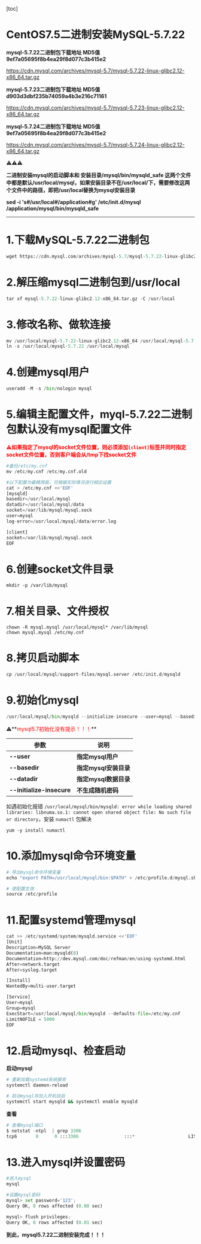 [toc]



# CentOS7.5二进制安装MySQL-5.7.22

**mysql-5.7.22二进制包下载地址	MD5值	9ef7a05695f8b4ea29f8d077c3b415e2**

https://cdn.mysql.com/archives/mysql-5.7/mysql-5.7.22-linux-glibc2.12-x86_64.tar.gz



**mysql-5.7.23二进制包下载地址	MD5值	d903d3dbf235b74059a4b3e216c71161**

https://cdn.mysql.com/archives/mysql-5.7/mysql-5.7.23-linux-glibc2.12-x86_64.tar.gz



**mysql-5.7.24二进制包下载地址	MD5值	9ef7a05695f8b4ea29f8d077c3b415e2**

https://cdn.mysql.com/archives/mysql-5.7/mysql-5.7.24-linux-glibc2.12-x86_64.tar.gz



⚠️⚠️⚠️

**二进制安装mysql的启动脚本和   安装目录/mysql/bin/mysqld_safe  这两个文件中都是默认/usr/local/mysql，如果安装目录不在/usr/local/下，需要修改这两个文件中的路径，即把/usr/local替换为mysql安装目录**

**sed -i 's#/usr/local#/application#g' /etc/init.d/mysql /application/mysql/bin/mysqld_safe**

---

# 1.下载MySQL-5.7.22二进制包

```python
wget https://cdn.mysql.com/archives/mysql-5.7/mysql-5.7.22-linux-glibc2.12-x86_64.tar.gz
```

# 2.解压缩mysql二进制包到/usr/local

```python
tar xf mysql-5.7.22-linux-glibc2.12-x86_64.tar.gz -C /usr/local
```

# 3.修改名称、做软连接

```python
mv /usr/local/mysql-5.7.22-linux-glibc2.12-x86_64 /usr/local/mysql-5.7.22 && 
ln -s /usr/local/mysql-5.7.22 /usr/local/mysql
```

# 4.创建mysql用户

```python
useradd -M -s /bin/nologin mysql
```

# 5.编辑主配置文件，myql-5.7.22二进制包默认没有mysql配置文件

**<span style=color:red>⚠️如果指定了mysql的socket文件位置，则必须添加`[client]`标签并同时指定socket文件位置，否则客户端会从/tmp下找socket文件</span>**

```python
#备份/etc/my.cnf
mv /etc/my.cnf /etc/my.cnf.old

#以下配置为最精简版，可根据实际情况进行相应设置
cat > /etc/my.cnf <<'EOF'
[mysqld]
basedir=/usr/local/mysql
datadir=/usr/local/mysql/data
socket=/var/lib/mysql/mysql.sock
user=mysql
log-error=/usr/local/mysql/data/error.log

[client]
socket=/var/lib/mysql/mysql.sock
EOF
```



# 6.创建socket文件目录

```
mkdir -p /var/lib/mysql
```



# 7.相关目录、文件授权

```shell
chown -R mysql.mysql /usr/local/mysql* /var/lib/mysql
chown mysql.mysql /etc/my.cnf
```



# 8.拷贝启动脚本

```python
cp /usr/local/mysql/support-files/mysql.server /etc/init.d/mysqld
```

# 9.初始化mysql

```python
/usr/local/mysql/bin/mysqld --initialize-insecure --user=mysql --basedir=/usr/local/mysql --datadir=/usr/local/mysql/data
```



⚠️**<span style=color:red>mysql5.7初始化没有提示！！！</span>**

| **参数**                  | **说明**              |
| ------------------------- | --------------------- |
| **--user**                | **指定mysql用户**     |
| **--basedir**             | **指定mysql安装目录** |
| **--datadir**             | **指定mysql数据目录** |
| **--initialize-insecure** | **不生成随机密码**    |



如遇初始化报错 `/usr/local/mysql/bin/mysqld: error while loading shared libraries: libnuma.so.1: cannot open shared object file: No such file or directory`，安装 `numactl` 包解决

```shell
yum -y install numactl
```



# 10.添加mysql命令环境变量

```python
# 导出mysql命令环境变量
echo "export PATH=/usr/local/mysql/bin:$PATH" > /etc/profile.d/mysql.sh

# 使配置生效
source /etc/profile
```



# 11.配置systemd管理mysql

```python
cat >> /etc/systemd/system/mysqld.service <<'EOF'
[Unit]
Description=MySQL Server
Documentation=man:mysqld(8)
Documentation=http://dev.mysql.com/doc/refman/en/using-systemd.html
After=network.target
After=syslog.target

[Install]
WantedBy=multi-user.target

[Service]
User=mysql
Group=mysql
ExecStart=/usr/local/mysql/bin/mysqld --defaults-file=/etc/my.cnf
LimitNOFILE = 5000
EOF
```



# 12.启动mysql、检查启动

**启动mysql**

```sh
# 重新加载systemd系统服务
systemctl daemon-reload

# 启动mysql并加入开机自启
systemctl start mysqld && systemctl enable mysqld
```



**查看**

```python
# 查看mysql端口
$ netstat -ntpl  | grep 3306
tcp6       0      0 :::3306                 :::*                    LISTEN      31349/mysqld  
```



# 13.进入mysql并设置密码

```python
#进入mysql
mysql

#设置mysql密码
mysql> set password='123';
Query OK, 0 rows affected (0.00 sec)

mysql> flush privileges;
Query OK, 0 rows affected (0.01 sec)
```

**到此，mysql5.7.22二进制安装完成！！！**